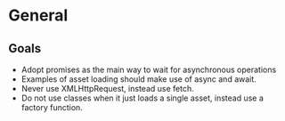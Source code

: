 # General

## Goals

* Adopt promises as the main way to wait for asynchronous operations
* Examples of asset loading should make use of async and await.
* Never use XMLHttpRequest, instead use fetch.
* Do not use classes when it just loads a single asset, instead use a factory function.